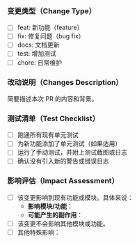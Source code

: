 ### 变更类型（Change Type）

- [ ] feat: 新功能（feature）
- [ ] fix: 修复问题（bug fix）
- [ ] docs: 文档更新
- [ ] test: 增加测试
- [ ] chore: 日常维护

### 改动说明（Changes Description）

简要描述本次 PR 的内容和背景。

### 测试清单（Test Checklist）

- [ ] 跑通所有现有单元测试
- [ ] 为新功能添加了单元测试（如果适用）
- [ ] 运行了手动测试，并附上测试截图或日志
- [ ] 确认没有引入新的警告或错误日志

### 影响评估（Impact Assessment）

- [ ] 该变更影响到现有功能或模块。具体来说：
    - **影响模块/功能**：
    - **可能产生的副作用**：
- [ ] 该变更不会影响其他模块或功能。
- [ ] 其他特殊影响：
